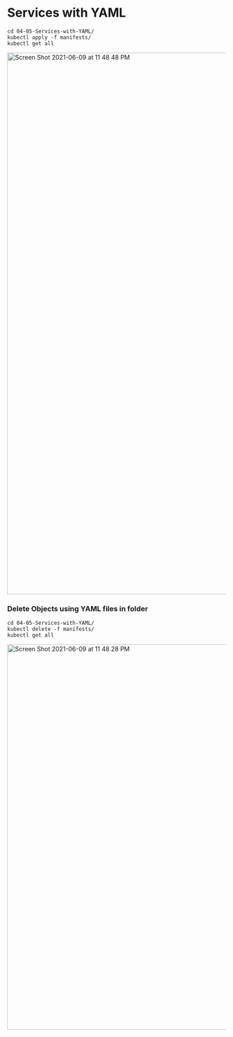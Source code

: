 # Services with YAML

```
cd 04-05-Services-with-YAML/
kubectl apply -f manifests/
kubectl get all
```
<img width="1247" alt="Screen Shot 2021-06-09 at 11 48 48 PM" src="https://user-images.githubusercontent.com/63836841/121461637-3e678a00-c97d-11eb-855a-a9410711fef1.png">

### Delete Objects using YAML files in folder
```
cd 04-05-Services-with-YAML/
kubectl delete -f manifests/
kubectl get all
```
<img width="887" alt="Screen Shot 2021-06-09 at 11 48 28 PM" src="https://user-images.githubusercontent.com/63836841/121461649-445d6b00-c97d-11eb-9f81-fd249d80588a.png">